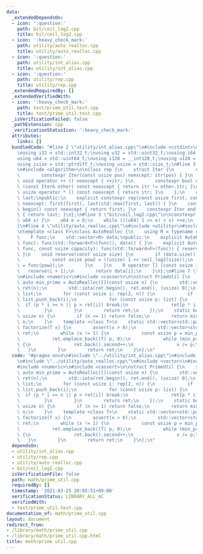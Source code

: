 ```yaml
---
data:
  _extendedDependsOn:
  - icon: ':question:'
    path: bit/ceil_log2.cpp
    title: bit/ceil_log2.cpp
  - icon: ':heavy_check_mark:'
    path: utility/auto_realloc.cpp
    title: utility/auto_realloc.cpp
  - icon: ':question:'
    path: utility/int_alias.cpp
    title: utility/int_alias.cpp
  - icon: ':question:'
    path: utility/rep.cpp
    title: utility/rep.cpp
  _extendedRequiredBy: []
  _extendedVerifiedWith:
  - icon: ':heavy_check_mark:'
    path: test/prime_util.test.cpp
    title: test/prime_util.test.cpp
  _isVerificationFailed: false
  _pathExtension: cpp
  _verificationStatusIcon: ':heavy_check_mark:'
  attributes:
    links: []
  bundledCode: "#line 2 \"utility/int_alias.cpp\"\n#include <cstdint>\n#include <cstddef>\n\
    \nusing i32 = std::int32_t;\nusing u32 = std::uint32_t;\nusing i64 = std::int64_t;\n\
    using u64 = std::uint64_t;\nusing i128 = __int128_t;\nusing u128 = __uint128_t;\n\
    using isize = std::ptrdiff_t;\nusing usize = std::size_t;\n#line 3 \"utility/rep.cpp\"\
    \n#include <algorithm>\n\nclass rep {\n    struct Iter {\n        usize itr;\n\
    \        constexpr Iter(const usize pos) noexcept: itr(pos) { }\n        constexpr\
    \ void operator ++ () noexcept { ++itr; }\n        constexpr bool operator !=\
    \ (const Iter& other) const noexcept { return itr != other.itr; }\n        constexpr\
    \ usize operator * () const noexcept { return itr; }\n    };\n    const Iter first,\
    \ last;\npublic:\n    explicit constexpr rep(const usize first, const usize last)\
    \ noexcept: first(first), last(std::max(first, last)) { }\n    constexpr Iter\
    \ begin() const noexcept { return first; }\n    constexpr Iter end() const noexcept\
    \ { return last; }\n};\n#line 3 \"bit/ceil_log2.cpp\"\n\nconstexpr u64 ceil_log2(const\
    \ u64 x) {\n    u64 e = 0;\n    while (((u64) 1 << e) < x) ++e;\n    return e;\n\
    }\n#line 4 \"utility/auto_realloc.cpp\"\n#include <utility>\n#include <vector>\n\
    \ntemplate <class F>\nclass AutoRealloc {\n    using R = typename decltype(std::declval<F>().operator()(std::declval<usize>()))::value_type;\n\
    \    F func;\n    std::vector<R> data;\npublic:\n    explicit AutoRealloc(F&&\
    \ func): func(std::forward<F>(func)), data() { }\n    explicit AutoRealloc(F&&\
    \ func, const usize capacity): func(std::forward<F>(func)) { reserve(capacity);\
    \ }\n    void reserve(const usize size) {\n        if (data.size() < size) {\n\
    \            const usize pow2 = ((usize) 1 << ceil_log2(size));\n            data\
    \ = func(pow2);\n        }\n    }\n    R operator [] (const usize i) {\n     \
    \   reserve(i + 1);\n        return data[i];\n    }\n};\n#line 7 \"math/prime_util.cpp\"\
    \n#include <numeric>\n#include <cassert>\n\nstruct PrimeUtil {\n    static inline\
    \ auto min_prime = AutoRealloc([](const usize n) {\n        std::vector<usize>\
    \ ret(n);\n        std::iota(ret.begin(), ret.end(), (usize) 0);\n        std::vector<usize>\
    \ list;\n        for (const usize i: rep(2, n)) {\n            if (ret[i] == i)\
    \ list.push_back(i);\n            for (const usize p: list) {\n              \
    \  if (p * i >= n || p > ret[i]) break;\n                ret[p * i] = p;\n   \
    \         }\n        }\n        return ret;\n    });\n    static bool is_prime(const\
    \ usize n) {\n        if (n <= 1) return false;\n        return min_prime[n] ==\
    \ n;\n    }\n    template <class T>\n    static std::vector<std::pair<T, usize>>\
    \ factorize(T x) {\n        assert(x > 0);\n        std::vector<std::pair<T, usize>>\
    \ ret;\n        while (x != 1) {\n            const usize p = min_prime[x];\n\
    \            ret.emplace_back((T) p, 0);\n            while (min_prime[x] == p)\
    \ {\n                ret.back().second++;\n                x /= p;\n         \
    \   }\n        }\n        return ret;\n    }\n};\n"
  code: "#pragma once\n#include \"../utility/int_alias.cpp\"\n#include \"../utility/rep.cpp\"\
    \n#include \"../utility/auto_realloc.cpp\"\n#include <vector>\n#include <utility>\n\
    #include <numeric>\n#include <cassert>\n\nstruct PrimeUtil {\n    static inline\
    \ auto min_prime = AutoRealloc([](const usize n) {\n        std::vector<usize>\
    \ ret(n);\n        std::iota(ret.begin(), ret.end(), (usize) 0);\n        std::vector<usize>\
    \ list;\n        for (const usize i: rep(2, n)) {\n            if (ret[i] == i)\
    \ list.push_back(i);\n            for (const usize p: list) {\n              \
    \  if (p * i >= n || p > ret[i]) break;\n                ret[p * i] = p;\n   \
    \         }\n        }\n        return ret;\n    });\n    static bool is_prime(const\
    \ usize n) {\n        if (n <= 1) return false;\n        return min_prime[n] ==\
    \ n;\n    }\n    template <class T>\n    static std::vector<std::pair<T, usize>>\
    \ factorize(T x) {\n        assert(x > 0);\n        std::vector<std::pair<T, usize>>\
    \ ret;\n        while (x != 1) {\n            const usize p = min_prime[x];\n\
    \            ret.emplace_back((T) p, 0);\n            while (min_prime[x] == p)\
    \ {\n                ret.back().second++;\n                x /= p;\n         \
    \   }\n        }\n        return ret;\n    }\n};\n"
  dependsOn:
  - utility/int_alias.cpp
  - utility/rep.cpp
  - utility/auto_realloc.cpp
  - bit/ceil_log2.cpp
  isVerificationFile: false
  path: math/prime_util.cpp
  requiredBy: []
  timestamp: '2021-03-25 20:05:51+09:00'
  verificationStatus: LIBRARY_ALL_AC
  verifiedWith:
  - test/prime_util.test.cpp
documentation_of: math/prime_util.cpp
layout: document
redirect_from:
- /library/math/prime_util.cpp
- /library/math/prime_util.cpp.html
title: math/prime_util.cpp
---
```

